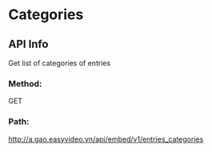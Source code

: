 # Categories
## API Info
Get list of categories of entries
### Method: 
GET
### Path: 
http://a.gao.easyvideo.vn/api/embed/v1/entries_categories
